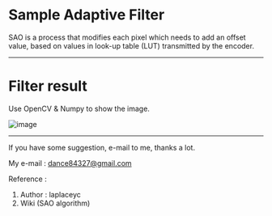 # Sample Adaptive Filter
SAO is a process that modifies each pixel which needs to add an offset value, based on values in look-up table (LUT) transmitted by the encoder.

---------------------------------------------------------------
# Filter result
Use OpenCV & Numpy to show the image. 

![image](https://github.com/ysc0327/Sample_Adaptive_Filter/blob/master/SAO_result.JPG)

---------------------------------------------------------------

If you have some suggestion, e-mail to me, thanks a lot.

My e-mail : dance84327@gmail.com


Reference : 
1. Author : laplaceyc
2. Wiki (SAO algorithm)

